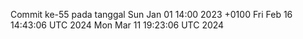 Commit ke-55 pada tanggal Sun Jan 01 14:00 2023 +0100
Fri Feb 16 14:43:06 UTC 2024
Mon Mar 11 19:23:06 UTC 2024
